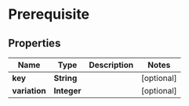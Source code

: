 
# Prerequisite

## Properties
Name | Type | Description | Notes
------------ | ------------- | ------------- | -------------
**key** | **String** |  |  [optional]
**variation** | **Integer** |  |  [optional]



